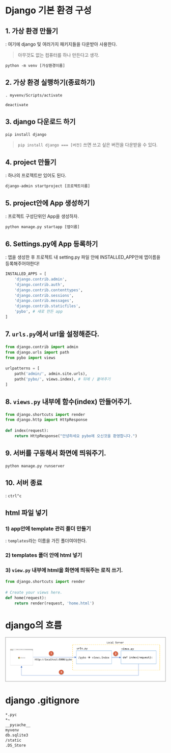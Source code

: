 # Django 기본 환경 구성
## 1. 가상 환경 만들기
: 여기에 django 및 여러가지 패키지들을 다운받아 사용한다.
> 아무것도 없는 컴퓨터를 하나 만든다고 생각.
```
python -m venv [가상환경이름]
```

## 2. 가상 환경 실행하기(종료하기)
```
. myvenv/Scripts/activate
```
```
deactivate
```
## 3. django 다운로드 하기
```
pip install django
```
> ```pip install django === [버전]``` 쓰면 쓰고 싶은 버전을 다운받을 수 있다.

## 4. project 만들기
: 하나의 프로젝트만 있어도 된다.
```
django-admin startproject [프로젝트이름]
```

## 5. project안에 App 생성하기
: 프로젝트 구성단위인 App을 생성하자.
```
python manage.py startapp [앱이름]
```

## 6. Settings.py에 App 등록하기
: 앱을 생성한 후 프로젝트 내 setting.py 파일 안에 INSTALLED_APP안에 앱이름을 등록해주어야한다!
``` py
INSTALLED_APPS = [
    'django.contrib.admin',
    'django.contrib.auth',
    'django.contrib.contenttypes',
    'django.contrib.sessions',
    'django.contrib.messages',
    'django.contrib.staticfiles',
    'pybo', # 새로 만든 app
]
```

## 7. ```urls.py```에서 url을 설정해준다.
``` py
from django.contrib import admin
from django.urls import path
from pybo import views

urlpatterns = [
    path('admin/', admin.site.urls),
    path('pybo/', views.index), # 뒤에 / 붙여주기
]
```

## 8. ```views.py``` 내부에 함수(index) 만들어주기.
``` py
from django.shortcuts import render
from django.http import HttpResponse

def index(request):
    return HttpResponse("안녕하세요 pybo에 오신것을 환영합니다.")
```

## 9. 서버를 구동해서 화면에 띄워주기.
```
python manage.py runserver
```

## 10. 서버 종료
: ```ctrl^c```

## html 파일 넣기
### 1) app안에 template 관리 폴더 만들기
: ```templates```라는 이름을 가진 폴더여야한다.
### 2) templates 폴더 안에 html 넣기
### 3) ```view.py``` 내부에 html을 화면에 띄워주는 로직 쓰기.
``` py
from django.shortcuts import render

# Create your views here.
def home(request):
    return render(request, 'home.html')
```
# django의 흐름
<img src="./img/flow.png">

# django .gitignore
```
*.pyc
*~
__pycache__
myvenv
db.sqlite3
/static
.DS_Store
```